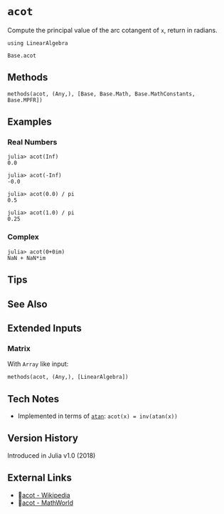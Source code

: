 # `acot`

Compute the principal value of the arc cotangent of `x`,
return in radians.

```@setup repl_only
using LinearAlgebra
```
```@docs
Base.acot
```


## Methods

```@repl
methods(acot, (Any,), [Base, Base.Math, Base.MathConstants, Base.MPFR])
```


## Examples

### Real Numbers
```jldoctest
julia> acot(Inf)
0.0

julia> acot(-Inf)
-0.0

julia> acot(0.0) / pi
0.5

julia> acot(1.0) / pi
0.25
```

### Complex
```jldoctest
julia> acot(0+0im)
NaN + NaN*im
```

## Tips


## See Also



## Extended Inputs

### Matrix
With `Array` like input:
```@repl repl_only
methods(acot, (Any,), [LinearAlgebra])
```


## Tech Notes

- Implemented in terms of [`atan`](@ref): `acot(x) = inv(atan(x))`


## Version History

Introduced in Julia v1.0 (2018)


## External Links
- 🔗[acot - Wikipedia](https://en.wikipedia.org/wiki/ )
- 🔗[acot - MathWorld](https://mathworld.wolfram.com/ )
